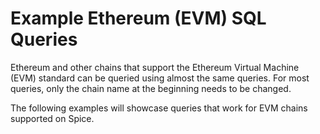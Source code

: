 # Example Ethereum (EVM) SQL Queries

Ethereum and other chains that support the Ethereum Virtual Machine (EVM) standard can be queried using almost the same queries. For most queries, only the chain name at the beginning needs to be changed.

The following examples will showcase queries that work for EVM chains supported on Spice.
